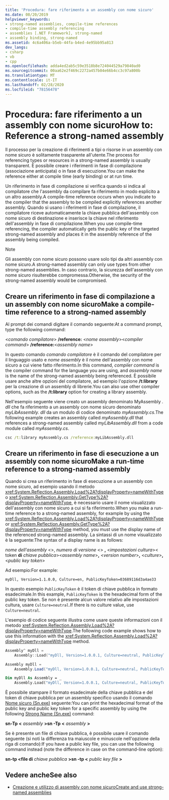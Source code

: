 ```yaml
---
title: 'Procedura: fare riferimento a un assembly con nome sicuro'
ms.date: 08/20/2019
helpviewer_keywords:
- strong-named assemblies, compile-time references
- compile-time assembly referencing
- assemblies [.NET Framework], strong-named
- assembly binding, strong-named
ms.assetid: 4c6a406a-b5eb-44fa-b4ed-4e95bb95a813
dev_langs:
- csharp
- vb
- cpp
ms.openlocfilehash: adda4ed2ab5c59e3518b8e724044529a79840ad0
ms.sourcegitcommit: 00aa62e2f469c2272a457b04e66b4cc3c97a800b
ms.translationtype: MT
ms.contentlocale: it-IT
ms.lasthandoff: 02/28/2020
ms.locfileid: "78156478"
---
```

# <a name="how-to-reference-a-strong-named-assembly"></a><span data-ttu-id="ae7c2-102">Procedura: fare riferimento a un assembly con nome sicuro</span><span class="sxs-lookup"><span data-stu-id="ae7c2-102">How to: Reference a strong-named assembly</span></span>
<span data-ttu-id="ae7c2-103">Il processo per la creazione di riferimenti a tipi o risorse in un assembly con nome sicuro è solitamente trasparente all'utente.</span><span class="sxs-lookup"><span data-stu-id="ae7c2-103">The process for referencing types or resources in a strong-named assembly is usually transparent.</span></span> <span data-ttu-id="ae7c2-104">È possibile creare i riferimenti in fase di compilazione (associazione anticipata) o in fase di esecuzione.</span><span class="sxs-lookup"><span data-stu-id="ae7c2-104">You can make the reference either at compile time (early binding) or at run time.</span></span>  
  
<span data-ttu-id="ae7c2-105">Un riferimento in fase di compilazione si verifica quando si indica al compilatore che l'assembly da compilare fa riferimento in modo esplicito a un altro assembly.</span><span class="sxs-lookup"><span data-stu-id="ae7c2-105">A compile-time reference occurs when you indicate to the compiler that the assembly to be compiled explicitly references another assembly.</span></span> <span data-ttu-id="ae7c2-106">Quando si usano i riferimenti in fase di compilazione, il compilatore riceve automaticamente la chiave pubblica dell'assembly con nome sicuro di destinazione e inserisce la chiave nel riferimento dell'assembly in fase di compilazione.</span><span class="sxs-lookup"><span data-stu-id="ae7c2-106">When you use compile-time referencing, the compiler automatically gets the public key of the targeted strong-named assembly and places it in the assembly reference of the assembly being compiled.</span></span>
  
> [!NOTE]
> <span data-ttu-id="ae7c2-107">Gli assembly con nome sicuro possono usare solo tipi da altri assembly con nome sicuro.</span><span class="sxs-lookup"><span data-stu-id="ae7c2-107">A strong-named assembly can only use types from other strong-named assemblies.</span></span> <span data-ttu-id="ae7c2-108">In caso contrario, la sicurezza dell'assembly con nome sicuro risulterebbe compromessa.</span><span class="sxs-lookup"><span data-stu-id="ae7c2-108">Otherwise, the security of the strong-named assembly would be compromised.</span></span>  
  
## <a name="make-a-compile-time-reference-to-a-strong-named-assembly"></a><span data-ttu-id="ae7c2-109">Creare un riferimento in fase di compilazione a un assembly con nome sicuro</span><span class="sxs-lookup"><span data-stu-id="ae7c2-109">Make a compile-time reference to a strong-named assembly</span></span>  

<span data-ttu-id="ae7c2-110">Al prompt dei comandi digitare il comando seguente:</span><span class="sxs-lookup"><span data-stu-id="ae7c2-110">At a command prompt, type the following command:</span></span>  

<span data-ttu-id="ae7c2-111">\<*comando compilatore*>  **/reference:** \<*nome assembly*></span><span class="sxs-lookup"><span data-stu-id="ae7c2-111">\<*compiler command*> **/reference:**\<*assembly name*></span></span>  

<span data-ttu-id="ae7c2-112">In questo comando *comando compilatore* è il comando del compilatore per il linguaggio usato e *nome assembly* è il nome dell'assembly con nome sicuro a cui viene fatto riferimento.</span><span class="sxs-lookup"><span data-stu-id="ae7c2-112">In this command, *compiler command* is the compiler command for the language you are using, and *assembly name* is the name of the strong-named assembly being referenced.</span></span> <span data-ttu-id="ae7c2-113">È possibile usare anche altre opzioni del compilatore, ad esempio l'opzione **/t:library** per la creazione di un assembly di librerie.</span><span class="sxs-lookup"><span data-stu-id="ae7c2-113">You can also use other compiler options, such as the **/t:library** option for creating a library assembly.</span></span>  

<span data-ttu-id="ae7c2-114">Nell'esempio seguente viene creato un assembly denominato MyAssembly *. dll* che fa riferimento a un assembly con nome sicuro denominato *myLibAssembly. dll* da un modulo di codice denominato *myAssembly.cs*.</span><span class="sxs-lookup"><span data-stu-id="ae7c2-114">The following example creates an assembly called *myAssembly.dll* that references a strong-named assembly called *myLibAssembly.dll* from a code module called *myAssembly.cs*.</span></span>  

```cmd
csc /t:library myAssembly.cs /reference:myLibAssembly.dll  
```  

## <a name="make-a-run-time-reference-to-a-strong-named-assembly"></a><span data-ttu-id="ae7c2-115">Creare un riferimento in fase di esecuzione a un assembly con nome sicuro</span><span class="sxs-lookup"><span data-stu-id="ae7c2-115">Make a run-time reference to a strong-named assembly</span></span>  
  
<span data-ttu-id="ae7c2-116">Quando si crea un riferimento in fase di esecuzione a un assembly con nome sicuro, ad esempio usando il metodo <xref:System.Reflection.Assembly.Load%2A?displayProperty=nameWithType> o <xref:System.Reflection.Assembly.GetType%2A?displayProperty=nameWithType>, è necessario usare il nome visualizzato dell'assembly con nome sicuro a cui si fa riferimento.</span><span class="sxs-lookup"><span data-stu-id="ae7c2-116">When you make a run-time reference to a strong-named assembly, for example by using the <xref:System.Reflection.Assembly.Load%2A?displayProperty=nameWithType> or <xref:System.Reflection.Assembly.GetType%2A?displayProperty=nameWithType> method, you must use the display name of the referenced strong-named assembly.</span></span> <span data-ttu-id="ae7c2-117">La sintassi di un nome visualizzato è la seguente:</span><span class="sxs-lookup"><span data-stu-id="ae7c2-117">The syntax of a display name is as follows:</span></span>  

<span data-ttu-id="ae7c2-118">*nome dell'assembly* \<>, *numero di versione* \<> **,** \<*impostazioni cultura*>\< token **di** *chiave pubblica*></span><span class="sxs-lookup"><span data-stu-id="ae7c2-118">\<*assembly name*>**,** \<*version number*>**,** \<*culture*>**,** \<*public key token*></span></span>  

<span data-ttu-id="ae7c2-119">Ad esempio:</span><span class="sxs-lookup"><span data-stu-id="ae7c2-119">For example:</span></span>  

```console
myDll, Version=1.1.0.0, Culture=en, PublicKeyToken=03689116d3a4ae33
```  

<span data-ttu-id="ae7c2-120">In questo esempio `PublicKeyToken` è il token di chiave pubblica in formato esadecimale.</span><span class="sxs-lookup"><span data-stu-id="ae7c2-120">In this example, `PublicKeyToken` is the hexadecimal form of the public key token.</span></span> <span data-ttu-id="ae7c2-121">Se non è presente alcun valore relativo alle impostazioni cultura, usare `Culture=neutral`.</span><span class="sxs-lookup"><span data-stu-id="ae7c2-121">If there is no culture value, use `Culture=neutral`.</span></span>  

<span data-ttu-id="ae7c2-122">L'esempio di codice seguente illustra come usare queste informazioni con il metodo <xref:System.Reflection.Assembly.Load%2A?displayProperty=nameWithType>.</span><span class="sxs-lookup"><span data-stu-id="ae7c2-122">The following code example shows how to use this information with the <xref:System.Reflection.Assembly.Load%2A?displayProperty=nameWithType> method.</span></span>  

```cpp
Assembly^ myDll =
    Assembly::Load("myDll, Version=1.0.0.1, Culture=neutral, PublicKeyToken=9b35aa32c18d4fb1");
```

```csharp
Assembly myDll =
    Assembly.Load("myDll, Version=1.0.0.1, Culture=neutral, PublicKeyToken=9b35aa32c18d4fb1");
```

```vb
Dim myDll As Assembly = _
    Assembly.Load("myDll, Version=1.0.0.1, Culture=neutral, PublicKeyToken=9b35aa32c18d4fb1")
```

<span data-ttu-id="ae7c2-123">È possibile stampare il formato esadecimale della chiave pubblica e del token di chiave pubblica per un assembly specifico usando il comando [Nome sicuro (Sn.exe)](../../framework/tools/sn-exe-strong-name-tool.md) seguente:</span><span class="sxs-lookup"><span data-stu-id="ae7c2-123">You can print the hexadecimal format of the public key and public key token for a specific assembly by using the following [Strong Name (Sn.exe)](../../framework/tools/sn-exe-strong-name-tool.md) command:</span></span>  

<span data-ttu-id="ae7c2-124">**sn-Tp \<** *assembly* **>**</span><span class="sxs-lookup"><span data-stu-id="ae7c2-124">**sn -Tp \<** *assembly* **>**</span></span>  

<span data-ttu-id="ae7c2-125">Se è presente un file di chiave pubblica, è possibile usare il comando seguente (si noti la differenza tra maiuscole e minuscole nell'opzione della riga di comando):</span><span class="sxs-lookup"><span data-stu-id="ae7c2-125">If you have a public key file, you can use the following command instead (note the difference in case on the command-line option):</span></span>  

<span data-ttu-id="ae7c2-126">**sn-tp \<file di** *chiave pubblica* **>**</span><span class="sxs-lookup"><span data-stu-id="ae7c2-126">**sn -tp \<** *public key file* **>**</span></span>  

## <a name="see-also"></a><span data-ttu-id="ae7c2-127">Vedere anche</span><span class="sxs-lookup"><span data-stu-id="ae7c2-127">See also</span></span>

- [<span data-ttu-id="ae7c2-128">Creazione e utilizzo di assembly con nome sicuro</span><span class="sxs-lookup"><span data-stu-id="ae7c2-128">Create and use strong-named assemblies</span></span>](create-use-strong-named.md)
